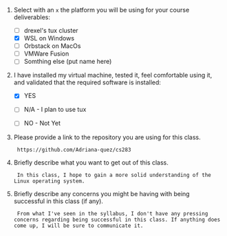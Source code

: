 1. Select with an `x` the platform you will be using for your course deliverables:

    - [ ] drexel's tux cluster
    - [x] WSL on Windows
    - [ ] Orbstack on MacOs
    - [ ] VMWare Fusion
    - [ ] Somthing else (put name here)

2. I have installed my virtual machine, tested it, feel comfortable using it, and validated that the required software is installed:

    - [x] YES
    - [ ] N/A - I plan to use tux
    - [ ] NO - Not Yet


3. Please provide a link to the repository you are using for this class.

        https://github.com/Adriana-quez/cs283

4. Briefly describe what you want to get out of this class.

        In this class, I hope to gain a more solid understanding of the Linux operating system.

5. Briefly describe any concerns you might be having with being successful in this class (if any).

        From what I've seen in the syllabus, I don't have any pressing concerns regarding being successful in this class. If anything does come up, I will be sure to communicate it.